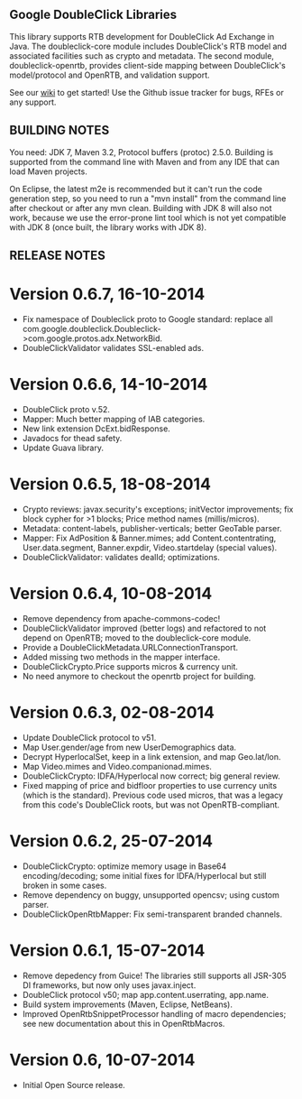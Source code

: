 Google DoubleClick Libraries
----------------------------------------------------------------------

This library supports RTB development for DoubleClick Ad Exchange
in Java. The doubleclick-core module includes DoubleClick's RTB model
and associated facilities such as crypto and metadata.  The second
module, doubleclick-openrtb, provides client-side mapping between
DoubleClick's model/protocol and OpenRTB, and validation support.

See our [wiki](https://github.com/google/openrtb-doubleclick/wiki)
to get started!
Use the Github issue tracker for bugs, RFEs or any support.


BUILDING NOTES
----------------------------------------------------------------------

You need: JDK 7, Maven 3.2, Protocol buffers (protoc) 2.5.0.
Building is supported from the command line with Maven and
from any IDE that can load Maven projects.

On Eclipse, the latest m2e is recommended but it can't run the code
generation step, so you need to run a "mvn install" from the command
line after checkout or after any mvn clean. Building with JDK 8 will
also not work, because we use the error-prone lint tool which is not
yet compatible with JDK 8 (once built, the library works with JDK 8).


RELEASE NOTES
----------------------------------------------------------------------

# Version 0.6.7, 16-10-2014

* Fix namespace of Doubleclick proto to Google standard: replace all
  com.google.doubleclick.Doubleclick->com.google.protos.adx.NetworkBid.
* DoubleClickValidator validates SSL-enabled ads.

# Version 0.6.6, 14-10-2014

* DoubleClick proto v.52.
* Mapper: Much better mapping of IAB categories.
* New link extension DcExt.bidResponse.
* Javadocs for thead safety.
* Update Guava library.

# Version 0.6.5, 18-08-2014

- Crypto reviews: javax.security's exceptions; initVector improvements;
  fix block cypher for >1 blocks; Price method names (millis/micros).
- Metadata: content-labels, publisher-verticals; better GeoTable parser.
- Mapper: Fix AdPosition & Banner.mimes; add Content.contentrating,
  User.data.segment, Banner.expdir, Video.startdelay (special values).
- DoubleClickValidator: validates dealId; optimizations.

# Version 0.6.4, 10-08-2014

* Remove dependency from apache-commons-codec!
* DoubleClickValidator improved (better logs) and refactored to not
  depend on OpenRTB; moved to the doubleclick-core module.
* Provide a DoubleClickMetadata.URLConnectionTransport.
* Added missing two methods in the mapper interface.
* DoubleClickCrypto.Price supports micros & currency unit.
* No need anymore to checkout the openrtb project for building.

# Version 0.6.3, 02-08-2014

* Update DoubleClick protocol to v51.
* Map User.gender/age from new UserDemographics data.
* Decrypt HyperlocalSet, keep in a link extension, and map Geo.lat/lon.
* Map Video.mimes and Video.companionad.mimes.
* DoubleClickCrypto: IDFA/Hyperlocal now correct; big general review.
* Fixed mapping of price and bidfloor properties to use currency units
  (which is the standard). Previous code used micros, that was a legacy
  from this code's DoubleClick roots, but was not OpenRTB-compliant.

# Version 0.6.2, 25-07-2014

* DoubleClickCrypto: optimize memory usage in Base64 encoding/decoding;
  some initial fixes for IDFA/Hyperlocal but still broken in some cases.
* Remove dependency on buggy, unsupported opencsv; using custom parser.
* DoubleClickOpenRtbMapper: Fix semi-transparent branded channels.

# Version 0.6.1, 15-07-2014

* Remove depedency from Guice! The libraries still supports all
  JSR-305 DI frameworks, but now only uses javax.inject.
* DoubleClick protocol v50; map app.content.userrating, app.name.
* Build system improvements (Maven, Eclipse, NetBeans).
* Improved OpenRtbSnippetProcessor handling of macro dependencies;
  see new documentation about this in OpenRtbMacros.

# Version 0.6, 10-07-2014

* Initial Open Source release.
